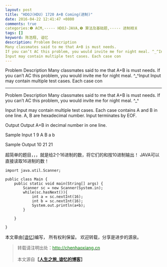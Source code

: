 ```yaml
---
layout: post
title: "HDOJ(HDU) 1720 A+B Coming(进制)"
date: 2016-04-22 12:41:47 +0800
comments: true
categories:❶ ACM,----- HDOJ-JAVA,❺ 算法及基础题,----- 进制相关
tags: []
keyword: 陈浩翔, 谙忆
description: Problem Description 
Many classmates said to me that A+B is must needs. 
If you can’t AC this problem, you would invite me for night meal. ^_^Input 
Input may contain multiple test cases. Each case con 
---
```



Problem Description 
Many classmates said to me that A+B is must needs. 
If you can’t AC this problem, you would invite me for night meal. ^_^Input 
Input may contain multiple test cases. Each case con
<!-- more -->
----------

Problem Description
Many classmates said to me that A+B is must needs.
If you can’t AC this problem, you would invite me for night meal. ^_^

 

Input
Input may contain multiple test cases. Each case contains A and B in one line.
A, B are hexadecimal number.
Input terminates by EOF.

 

Output
Output A+B in decimal number in one line.
 

Sample Input
1 9
A B
a b
 

Sample Output
10
21
21


超简单的题目，，，就是给2个16进制的数，将它们的和按10进制输出！
JAVA可以直接读取16进制的数！


```
import java.util.Scanner;

public class Main {
	public static void main(String[] args) {
		Scanner sc = new Scanner(System.in);
		while(sc.hasNext()){
			int a = sc.nextInt(16);
			int b = sc.nextInt(16);
			System.out.println(a+b);
		}
		
	}

}

```

本文章由<a href="http://chenhaoxiang.cn/">[谙忆]</a>编写， 所有权利保留。 
欢迎转载，分享是进步的源泉。
<blockquote cite='陈浩翔'>
<p background-color='#D3D3D3'>转载请注明出处：<a href='http://chenhaoxiang.cn'><font color="green">http://chenhaoxiang.cn</font></a><br><br>
本文源自<strong>【<a href='http://chenhaoxiang.cn' target='_blank'>人生之旅_谙忆的博客</a>】</strong></p>
</blockquote>
